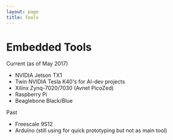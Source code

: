 ```yaml
---
layout: page
title: Tools
---
```


# Embedded Tools

Current (as of May 2017)
- NVIDIA Jetson TX1
- Twin NVIDIA Tesla K40's for AI-dev projects
- Xilinx Zynq-7020/7030 (Avnet PicoZed)
- Raspberry Pi
- Beaglebone Black/Blue

Past
- Freescale 9S12
- Arduino (still using for quick prototyping but not as main tool)
